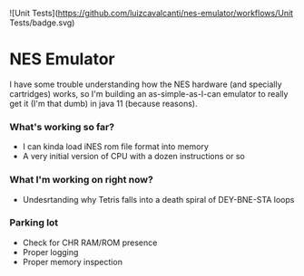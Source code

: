 ![Unit Tests](https://github.com/luizcavalcanti/nes-emulator/workflows/Unit Tests/badge.svg)

# NES Emulator

I have some trouble understanding how the NES hardware
(and specially cartridges) works, so I'm building an as-simple-as-I-can emulator to really get it (I'm that dumb)
in java 11 (because reasons).

### What's working so far?

- I can kinda load iNES rom file format into memory
- A very initial version of CPU with a dozen instructions or so

### What I'm working on right now?

- Undesrtanding why Tetris falls into a death spiral of DEY-BNE-STA loops

### Parking lot

- Check for CHR RAM/ROM presence
- Proper logging
- Proper memory inspection
